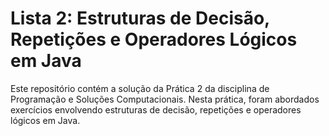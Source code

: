 # Lista 2: Estruturas de Decisão, Repetições e Operadores Lógicos em Java
Este repositório contém a solução da Prática 2 da disciplina de Programação e Soluções Computacionais. Nesta prática, foram abordados exercícios envolvendo estruturas de decisão, repetições e operadores lógicos em Java.
